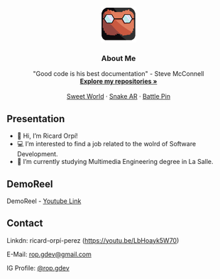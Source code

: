 <br />
<p align="center">
  <a href="https://https://github.com/RicardOP-gdev/RicardOP-gdev">
    <img src="PersonalLogo.png" alt="Logo" width="80" height="80">
  </a>

  <h3 align="center">About Me</h3>

  <p align="center">
"Good code is his best documentation"
- Steve McConnell 
    <br />
    <a href="https://github.com/RicardOP-gdev?tab=repositories"><strong>Explore my repositories »</strong></a>
    <br />
    <br />
    <a href="https://github.com/RicardOP-gdev/SweetWorld">Sweet World</a>
    ·
    <a href="https://github.com/RicardOP-gdev/SnakeAR">Snake AR</a>
    ·
    <a href="https://github.com/RicardOP-gdev/BattlePin">Battle Pin</a>
  </p>
</p>

<!-- PRESENTATION -->
## Presentation

- 👋 Hi, I’m Ricard Orpí!
- 💻 I’m interested to find a job related to the wolrd of Software Development.
- 🌱 I’m currently studying Multimedia Engineering degree in La Salle.

<!-- REEL -->
## DemoReel

DemoReel - [Youtube Link](https://youtu.be/LbHoayk5W70)

<!-- CONTACT -->
## Contact

Linkdn: ricard-orpí-perez (https://youtu.be/LbHoayk5W70)

E-Mail: rop.gdev@gmail.com

IG Profile: [@rop.gdev](https://www.instagram.com/rop.gdev/)
